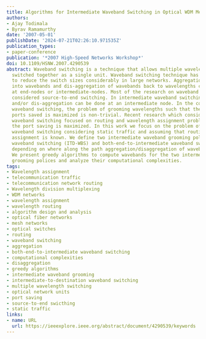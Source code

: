 ```yaml
---
title: Algorithms for Intermediate Waveband Switching in Optical WDM Mesh Networks
authors:
- Ajay Todimala
- Byrav Ramamurthy
date: '2007-05-01'
publishDate: '2024-07-21T02:26:10.971535Z'
publication_types:
- paper-conference
publication: '*2007 High-Speed Networks Workshop*'
doi: 10.1109/HSNW.2007.4290539
abstract: Waveband switching is a technique that allows multiple wavelengths to be
  switched together as a single unit. Waveband switching technique has been proven
  to reduce the switch sizes considerably in large networks. Aggregation of wavelengths
  into wavebands and dis-aggregation of wavebands back to wavelengths can be done
  at end-nodes or intermediate-nodes. Most of the research on waveband switching has
  considered source-to-end switching. In intermediate waveband switching, aggregation
  and/or dis-aggregation can be done at an intermediate node. In the context of intermediate
  waveband switching, the problem of grooming wavelengths such that the number of
  ports saved is maximized is non-trivial. Recent research which considered intermediate
  waveband switching focused on routing and wavelength assignment problem such that
  the port saving is maximized. In this work we focus on the problem of intermediate
  waveband switching considering static traffic and assuming that routing and wavelength
  assignment is known. We define two intermediate waveband grooming polices, intermediate-to-destination
  waveband switching (ITD-WBS) and both-end-to-intermediate waveband switching (BETI-WBS),
  depending on where along the path aggregation/disaggregation of wavebands is done.
  We present greedy algorithms to compute wavebands for the two intermediate waveband
  grooming polices and analyze their computational complexities.
tags:
- Wavelength assignment
- telecommunication traffic
- telecommunication network routing
- Wavelength division multiplexing
- WDM networks
- wavelength assignment
- wavelength routing
- algorithm design and analysis
- optical fiber networks
- mesh networks
- optical switches
- routing
- waveband switching
- aggregation
- both-end-to-intermediate waveband switching
- computational complexities
- disaggregation
- greedy algorithms
- intermediate waveband grooming
- intermediate-to-destination waveband switching
- multiple wavelength switching
- optical network units
- port saving
- source-to-end swicthing
- static traffic
links:
- name: URL
  url: https://ieeexplore.ieee.org/abstract/document/4290539/keywords
---
```

